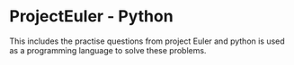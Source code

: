 # ProjectEuler - Python

This includes the practise questions from project Euler and python is used as a programming language to solve these problems.
